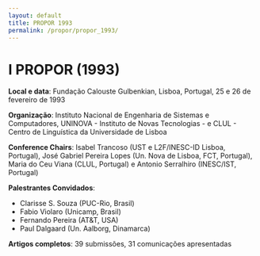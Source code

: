 ```yaml
---
layout: default
title: PROPOR 1993
permalink: /propor/propor_1993/
---
```


# I PROPOR (1993)

__Local e data__: Fundação Calouste Gulbenkian, Lisboa, Portugal, 25 e 26 de fevereiro de 1993

__Organização__: Instituto Nacional de Engenharia de Sistemas e Computadores, UNINOVA - Instituto de Novas Tecnologias - e CLUL - Centro de Linguística da Universidade de Lisboa

__Conference Chairs__: Isabel Trancoso (UST e L2F/INESC-ID Lisboa, Portugal), José Gabriel Pereira Lopes (Un. Nova de Lisboa, FCT, Portugal), Maria do Ceu Viana (CLUL, Portugal) e Antonio Serralhiro (INESC/IST, Portugal)

__Palestrantes Convidados__:

* Clarisse S. Souza (PUC-Rio, Brasil)
* Fabio Violaro (Unicamp, Brasil)
* Fernando Pereira (AT&T, USA)
* Paul Dalgaard (Un. Aalborg, Dinamarca)

__Artigos completos__: 39 submissões, 31 comunicações apresentadas

